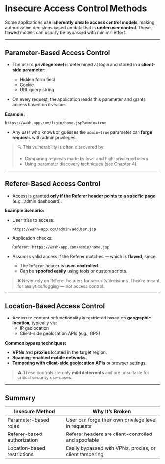 # Insecure Access Control Methods

Some applications use **inherently unsafe access control models**, making authorization decisions based on data that is **under user control**. These flawed models can usually be bypassed with minimal effort.

---

## Parameter-Based Access Control

- The user’s **privilege level** is determined at login and stored in a **client-side parameter**:
  - Hidden form field
  - Cookie
  - URL query string

- On every request, the application reads this parameter and grants access based on its value.

**Example:**
```
https://wahh-app.com/login/home.jsp?admin=true
```

- Any user who knows or guesses the `admin=true` parameter can **forge requests** with admin privileges.

> 🔍 This vulnerability is often discovered by:
> - Comparing requests made by low- and high-privileged users.
> - Using parameter discovery techniques (see Chapter 4).

---

## Referer-Based Access Control

- Access is granted **only if the Referer header points to a specific page** (e.g., admin dashboard).

**Example Scenario:**
- User tries to access:
  ```
  https://wahh-app.com/admin/addUser.jsp
  ```
- Application checks:
  ```
  Referer: https://wahh-app.com/admin/home.jsp
  ```

- Assumes valid access if the Referer matches — which is **flawed**, since:
  - The `Referer` header is **user-controlled**.
  - Can be **spoofed easily** using tools or custom scripts.

> ❌ Never rely on Referer headers for security decisions. They’re meant for analytics/logging — not access control.

---

## Location-Based Access Control

- Access to content or functionality is restricted based on **geographic location**, typically via:
  - IP geolocation
  - Client-side geolocation APIs (e.g., GPS)

**Common bypass techniques:**
- **VPNs** and **proxies** located in the target region.
- **Roaming-enabled mobile networks**.
- **Tampering with client-side geolocation APIs** or browser settings.

> ⚠️ These controls are only **mild deterrents** and are unsuitable for critical security use-cases.

---

## Summary

| Insecure Method             | Why It's Broken                                           |
|----------------------------|------------------------------------------------------------|
| Parameter-based roles       | User can forge their own privilege level in requests       |
| Referer-based authorization | Referer headers are client-controlled and spoofable       |
| Location-based restrictions | Easily bypassed with VPNs, proxies, or client tampering   |
